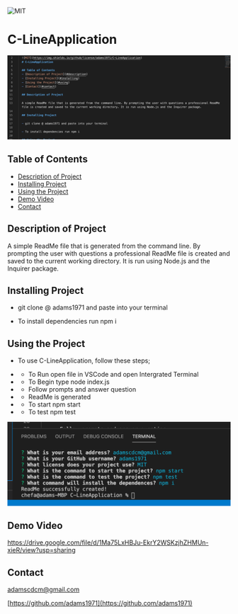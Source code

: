 
  ![MIT](https://img.shields.io/github/license/adams1971/C-LineApplication)
  # C-LineApplication

  ![ReadME.png](ReadME.png)

  ## Table of Contents
  - [Description of Project](#description-of-project)
  - [Installing Project](#installing-project)
  - [Using the Project](#using-the-project)
  - [Demo Video](#demo-video)
  - [Contact](#contact)

  ## Description of Project
  
  A simple ReadMe file that is generated from the command line. By prompting the user with questions a professional ReadMe file is created and saved to the current working directory. It is run using Node.js and the Inquirer package.

  ## Installing Project

  - git clone @ adams1971 and paste into your terminal

  - To install dependencies run npm i

  ## Using the Project
  
  - To use C-LineApplication, follow these steps;

  - - To Run open file in VSCode and open Intergrated Terminal
  
  - - To Begin type node index.js 

  - - Follow prompts and answer question
  
  - - ReadMe is generated 

  - - To start npm start
  
  - - To test npm test

  ![terminal.png](terminal.png)

  ## Demo Video
  https://drive.google.com/file/d/1Ma75LxHBJu-EkrY2WSKzjhZHMUn-xieR/view?usp=sharing

  ## Contact

  adamscdcm@gmail.com

  [https://github.com/adams1971](https://github.com/adams1971)